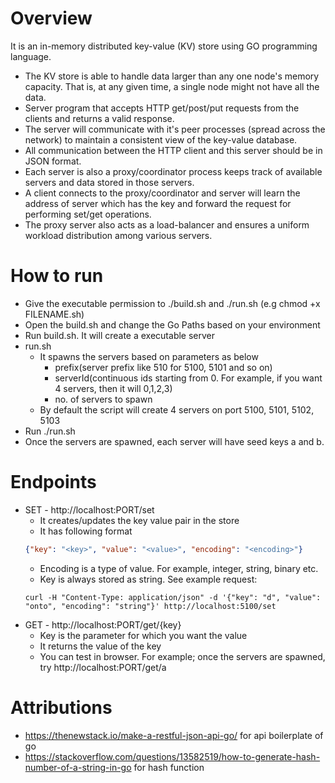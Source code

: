 # Overview
It is an in-memory distributed key-value (KV) store using GO programming language. 
- The KV store is able to handle data larger than any one node's memory capacity. That is, at any given time, a single node might not have all the data.
- Server program that accepts HTTP get/post/put requests from the clients and returns a valid response. 
- The server will communicate with it's peer processes (spread across the network) to maintain a consistent view of the key-value database. 
- All communication between the HTTP client and this server should be in JSON format.
- Each server is also a proxy/coordinator process keeps track of available servers and data stored in those servers. 
- A client connects to the proxy/coordinator and server will learn the address of server which has the key and 
  forward the request for performing set/get operations. 
- The proxy server also acts as a load-balancer and ensures a uniform workload distribution among various servers.

# How to run
- Give the executable permission to ./build.sh and ./run.sh (e.g chmod +x FILENAME.sh)
- Open the build.sh and change the Go Paths based on your environment
- Run build.sh. It will create a executable server
- run.sh
  - It spawns the servers based on parameters as below
    - prefix(server prefix like 510 for 5100, 5101 and so on)
    - serverId(continuous ids starting from 0. For example, if you want 4 servers, then it will 0,1,2,3)
    - no. of servers to spawn
  - By default the script will create 4 servers on port 5100, 5101, 5102, 5103
- Run ./run.sh
- Once the servers are spawned, each server will have seed keys a and b.

# Endpoints
- SET - http://localhost:PORT/set
  - It creates/updates the key value pair in the store
  - It has following format
  ```json
  {"key": "<key>", "value": "<value>", "encoding": "<encoding>"}
  ```
  - Encoding is a type of value. For example, integer, string, binary etc.
  - Key is always stored as string. See example request:
  ```console
  curl -H "Content-Type: application/json" -d '{"key": "d", "value": "onto", "encoding": "string"}' http://localhost:5100/set 
  ```
- GET - http://localhost:PORT/get/{key}
  - Key is the parameter for which you want the value
  - It returns the value of the key
  - You can test in browser. For example; once the servers are spawned, try http://localhost:PORT/get/a
  
# Attributions
- https://thenewstack.io/make-a-restful-json-api-go/ for api boilerplate of go
- https://stackoverflow.com/questions/13582519/how-to-generate-hash-number-of-a-string-in-go for hash function
